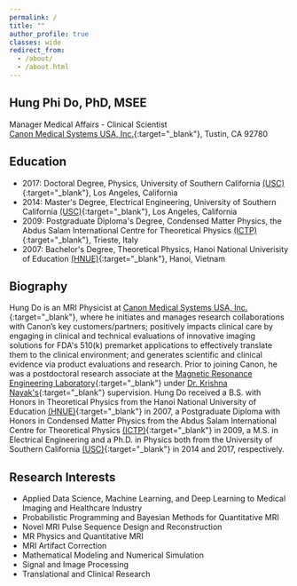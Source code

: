 ```yaml
---
permalink: /
title: ""
author_profile: true
classes: wide
redirect_from: 
  - /about/
  - /about.html
---
```


Hung Phi Do, PhD, MSEE
------
Manager Medical Affairs - Clinical Scientist <br>
[Canon Medical Systems USA, Inc.](https://us.medical.canon/){:target="_blank"}, Tustin, CA 92780

Education
------
+ 2017: Doctoral Degree, Physics, University of Southern California [(USC)](https://www.usc.edu/){:target="_blank"}, Los Angeles, California
+ 2014: Master's Degree, Electrical Engineering, University of Southern California [(USC)](https://www.usc.edu/){:target="_blank"}, Los Angeles, California
+ 2009: Postgraduate Diploma's Degree, Condensed Matter Physics, the Abdus Salam International Centre for Theoretical Physics [(ICTP)](https://www.ictp.it/){:target="_blank"}, Trieste, Italy
+ 2007: Bachelor's Degree, Theoretical Physics, Hanoi National Univerisity of Education [(HNUE)](http://english.hnue.edu.vn/){:target="_blank"}, Hanoi, Vietnam

Biography
------
Hung Do is an MRI Physicist at  [Canon Medical Systems USA, Inc.](https://us.medical.canon/){:target="_blank"}, where he initiates and manages research collaborations with Canon’s key customers/partners; positively impacts clinical care by engaging in clinical and technical evaluations of innovative imaging solutions for FDA's 510(k) premarket applications to effectively translate them to the clinical environment; and generates scientific and clinical evidence via product evaluations and research. Prior to joining Canon, he was a postdoctoral research associate at the [Magnetic Resonance Engineering Laboratory](https://mrel.usc.edu/){:target="_blank"} under [Dr. Krishna Nayak's](http://sipi.usc.edu/~knayak/){:target="_blank"} supervision. Hung Do received a B.S. with Honors in Theoretical Physics from the Hanoi National University of Education [(HNUE)](http://english.hnue.edu.vn/){:target="_blank"} in 2007, a Postgraduate Diploma with Honors in Condensed Matter Physics from the Abdus Salam International Centre for Theoretical Physics [(ICTP)](https://www.ictp.it/){:target="_blank"} in 2009, a M.S. in Electrical Engineering and a Ph.D. in Physics both from the University of Southern California [(USC)](https://www.usc.edu/){:target="_blank"} in 2014 and 2017, respectively.



Research Interests
------
+ Applied Data Science, Machine Learning, and Deep Learning to Medical Imaging and Healthcare Industry
+ Probabilistic Programming and Bayesian Methods for Quantitative MRI
+ Novel MRI Pulse Sequence Design and Reconstruction
+ MR Physics and Quantitative MRI
+ MRI Artifact Correction
+ Mathematical Modeling and Numerical Simulation
+ Signal and Image Processing
+ Translational and Clinical Research
